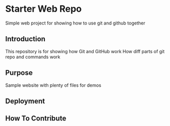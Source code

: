 # Starter Web Repo
Simple web project for showing how to use git and github together
## Introduction
This repository is for showing how Git and GitHub work
How diff parts of git repo and commands work

## Purpose

Sample website with plenty of files for demos

## Deployment

## How To Contribute